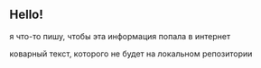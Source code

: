 ## Hello!

я что-то пишу, чтобы эта информация попала в интернет

коварный текст, которого не будет на локальном репозитории
